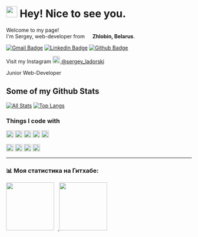 <h1><img src="https://emojis.slackmojis.com/emojis/images/1531849430/4246/blob-sunglasses.gif?1531849430" width="30"/> Hey! Nice to see you.</h1>  

<p>Welcome to my page! </br> I'm Sergey, web-developer from <img src="https://cdn-icons.flaticon.com/png/512/5315/premium/5315671.png?token=exp=1642942184~hmac=570f68e30cd022324e8fce8ceeb4ca64" width="13"/> <b>Zhlobin, Belarus</b>.</p>

[![Gmail Badge](https://img.shields.io/badge/-sergeyladorski@gmail.com-c14438?style=flat&logo=Gmail&logoColor=white&link=mailto:sergeyladorski@gmail.com)](mailto:sergeyladorski@gmail.com) [![Linkedin Badge](https://img.shields.io/badge/-sergeyladorski-0072b1?style=flat&logo=Linkedin&logoColor=white&link=https://www.linkedin.com/in/sergeyladorski/)](https://www.linkedin.com/in/sergeyladorski/)
[![Github Badge](https://img.shields.io/badge/-sergeyladorski-grey?style=flat&logo=github&logoColor=white&link=https://github.com/sergeyladorski/)](https://www.github.com/sergeyladorski/)  
<p>Visit my Instagram <a href="https://www.instagram.com/sergey_ladorski/" target="_blank"><img src="https://upload.wikimedia.org/wikipedia/commons/thumb/e/e7/Instagram_logo_2016.svg/1024px-Instagram_logo_2016.svg.png" width="20"/> @sergey_ladorski</a></p>


<p align='left'>Junior Web-Developer</p>  

## Some of my Github Stats
[![All Stats](https://github-readme-stats-axpwmfcg3.vercel.app/api?username=sergeyladorski&show_icons=true&include_all_commits=true&count_private=true&hide=contribs)](https://github.com/sergeyladorski/github-readme-stats)
[![Top Langs](https://github-readme-stats-axpwmfcg3.vercel.app/api/top-langs/?username=sergeyladorski&layout=compact)](https://github.com/sergeyladorski/github-readme-stats)


<h3>Things I code with</h3>
<p>
	<img alt="html5" src="https://github.com/get-icon/geticon/blob/master/icons/html-5.svg" width="20px" height="20px" />  
	<img alt="css3" src="https://github.com/get-icon/geticon/blob/master/icons/css-3.svg" width="20px" height="20px" />  
	<img alt="javascript" src="https://github.com/get-icon/geticon/blob/master/icons/javascript.svg" width="20px" height="20px" />  
	<img alt="React" src="https://github.com/get-icon/geticon/blob/master/icons/react.svg" width="20px" height="20px" />  
	<img alt="Visual Studio Code" src="https://github.com/get-icon/geticon/blob/master/icons/visual-studio-code.svg" width="20px" height="20px" />
</p>  

<p>
	<img alt="Figma" src="https://github.com/get-icon/geticon/blob/master/icons/figma.svg" width="20px" height="20px" /> 
	<img alt="git" src="https://github.com/get-icon/geticon/blob/master/icons/git-icon.svg" width="20px" height="20px" />  
	<img alt="npm" src="https://github.com/get-icon/geticon/blob/master/icons/npm.svg" width="20px" height="20px" />  
	<img alt="Webpack" src="https://github.com/get-icon/geticon/blob/master/icons/webpack.svg" width="20px" height="20px" />  
</p>  

------------


### 📊 Моя статистика на Гитхабе:

<div>
<a href="https://github-readme-stats.vercel.app/api?username=mvxim&show_icons=true">
  <img height="130" style="margin-right: 10px" src="https://github-readme-stats.vercel.app/api?username=mvxim&hide=contribs&show_icons=true" />
</a>
<a href="https://github-readme-stats.vercel.app/api/top-langs/?username=mvxim*&layout=compact">
  <img height="130" src="https://github-readme-stats.vercel.app/api/top-langs/?username=mvxim&layout=compact" />
</a>
</div>

